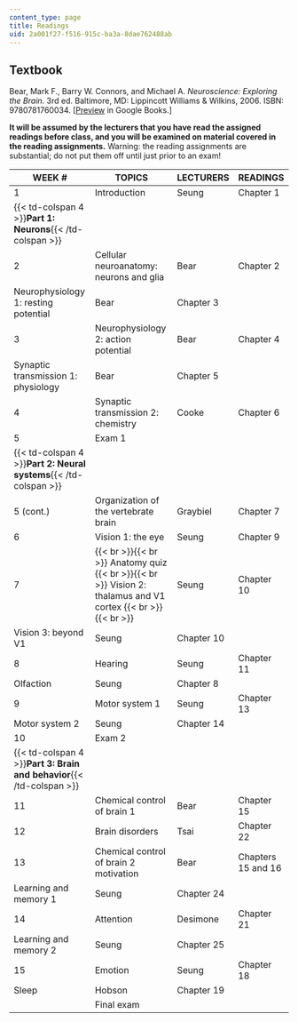 ```yaml
---
content_type: page
title: Readings
uid: 2a001f27-f516-915c-ba3a-8dae762488ab
---
```


Textbook
--------

Bear, Mark F., Barry W. Connors, and Michael A. _Neuroscience: Exploring the Brain_. 3rd ed. Baltimore, MD: Lippincott Williams & Wilkins, 2006. ISBN: 9780781760034. \[[Preview](http://books.google.com/books?id=75NgwLzueikC&pg=PAfrontcover) in Google Books.\]

**It will be assumed by the lecturers that you have read the assigned readings before class, and you will be examined on material covered in the reading assignments.** Warning: the reading assignments are substantial; do not put them off until just prior to an exam!

| WEEK # | TOPICS | LECTURERS | READINGS |
| --- | --- | --- | --- |
| 1 | Introduction | Seung | Chapter 1 |
| {{< td-colspan 4 >}}**Part 1: Neurons**{{< /td-colspan >}} ||||
| 2 | Cellular neuroanatomy: neurons and glia | Bear | Chapter 2 |
| Neurophysiology 1: resting potential | Bear | Chapter 3 |
| 3 | Neurophysiology 2: action potential | Bear | Chapter 4 |
| Synaptic transmission 1: physiology | Bear | Chapter 5 |
| 4 | Synaptic transmission 2: chemistry | Cooke | Chapter 6 |
| 5 | Exam 1 | &nbsp; |
| {{< td-colspan 4 >}}**Part 2: Neural systems**{{< /td-colspan >}} ||||
| 5 (cont.) | Organization of the vertebrate brain | Graybiel | Chapter 7 |
| 6 | Vision 1: the eye | Seung | Chapter 9 |
| 7 |  {{< br >}}{{< br >}} Anatomy quiz {{< br >}}{{< br >}} Vision 2: thalamus and V1 cortex {{< br >}}{{< br >}}  | Seung | Chapter 10 |
| Vision 3: beyond V1 | Seung | Chapter 10 |
| 8 | Hearing | Seung | Chapter 11 |
| Olfaction | Seung | Chapter 8 |
| 9 | Motor system 1 | Seung | Chapter 13 |
| Motor system 2 | Seung | Chapter 14 |
| 10 | Exam 2 | &nbsp; |
| {{< td-colspan 4 >}}**Part 3: Brain and behavior**{{< /td-colspan >}} ||||
| 11 | Chemical control of brain 1 | Bear | Chapter 15 |
| 12 | Brain disorders | Tsai | Chapter 22 |
| 13 | Chemical control of brain 2 motivation | Bear | Chapters 15 and 16 |
| Learning and memory 1 | Seung | Chapter 24 |
| 14 | Attention | Desimone | Chapter 21 |
| Learning and memory 2 | Seung | Chapter 25 |
| 15 | Emotion | Seung | Chapter 18 |
| Sleep | Hobson | Chapter 19 |
| &nbsp; | Final exam | &nbsp; |